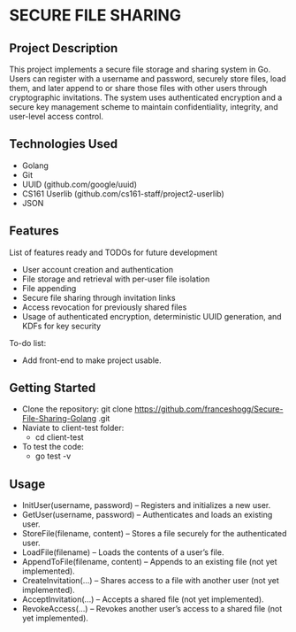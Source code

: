 # SECURE FILE SHARING

## Project Description

This project implements a secure file storage and sharing system in Go. Users can register with a username and password, securely store files, load them, and later append to or share those files with other users through cryptographic invitations. The system uses authenticated encryption and a secure key management scheme to maintain confidentiality, integrity, and user-level access control.

## Technologies Used

* Golang
* Git
* UUID (github.com/google/uuid)
* CS161 Userlib (github.com/cs161-staff/project2-userlib)
* JSON

## Features

List of features ready and TODOs for future development
* User account creation and authentication
* File storage and retrieval with per-user file isolation
* File appending
* Secure file sharing through invitation links
* Access revocation for previously shared files
* Usage of authenticated encryption, deterministic UUID generation, and KDFs for key security

To-do list:
* Add front-end to make project usable.

## Getting Started

- Clone the repository: git clone https://github.com/franceshogg/Secure-File-Sharing-Golang
.git
- Naviate to client-test folder:
   - cd client-test
- To test the code:
   - go test -v

## Usage

* InitUser(username, password) – Registers and initializes a new user.
* GetUser(username, password) – Authenticates and loads an existing user.
* StoreFile(filename, content) – Stores a file securely for the authenticated user.
* LoadFile(filename) – Loads the contents of a user’s file.
* AppendToFile(filename, content) – Appends to an existing file (not yet implemented).
* CreateInvitation(...) – Shares access to a file with another user (not yet implemented).
* AcceptInvitation(...) – Accepts a shared file (not yet implemented).
* RevokeAccess(...) – Revokes another user’s access to a shared file (not yet implemented).
